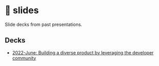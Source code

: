 # 🎥 slides

Slide decks from past presentations.

## Decks

- [2022-June: Building a diverse product by leveraging the developer community](/slides/202206-building-a-diverse-product/)